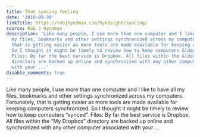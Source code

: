```yaml
---
title: That syncing feeling
date: '2010-09-30'
linkTitle: https://robjhyndman.com/hyndsight/syncing/
source: Rob J Hyndman
description: 'Like many people, I use more than one computer and I like to have all
  my files, bookmarks and other settings synchronized across my computers. Fortunately,
  that is getting easier as more tools are made available for keeping computers synchronized.
  So I thought it might be timely to review how to keep computers &ldquo;synced&rdquo;.
  Files: By far the best service is Dropbox. All files within the &ldquo;My Dropbox&rdquo;
  directory are backed up online and synchronized with any other computer associated
  with your ...'
disable_comments: true
---
```

Like many people, I use more than one computer and I like to have all my files, bookmarks and other settings synchronized across my computers. Fortunately, that is getting easier as more tools are made available for keeping computers synchronized. So I thought it might be timely to review how to keep computers &ldquo;synced&rdquo;. Files: By far the best service is Dropbox. All files within the &ldquo;My Dropbox&rdquo; directory are backed up online and synchronized with any other computer associated with your ...